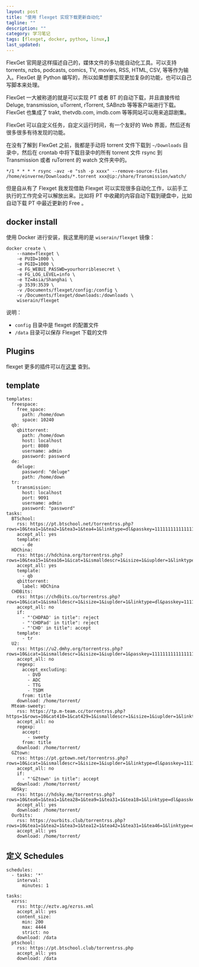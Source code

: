 ```yaml
---
layout: post
title: "使用 flexget 实现下载更新自动化"
tagline: ""
description: ""
category: 学习笔记
tags: [flexget, docker, python, linux,]
last_updated:
---
```


FlexGet 官网是这样描述自己的，媒体文件的多功能自动化工具。可以支持 torrents, nzbs, podcasts, comics, TV, movies, RSS, HTML, CSV, 等等作为输入。FlexGet 是 Python 编写的，所以如果想要实现更加复杂的功能，也可以自己写脚本来处理。

FlexGet 一大被称道的就是可以实现 PT 或者 BT 的自动下载，并且直接传给 Deluge, transmission, uTorrent, rTorrent, SABnzb 等等客户端进行下载。FlexGet 也集成了 trakt, thetvdb.com, imdb.com 等等网站可以用来追踪剧集。

FlexGet 可以自定义任务，自定义运行时间，有一个友好的 Web 界面，然后还有很多很多有待发现的功能。

在没有了解到 FlexGet 之前，我都是手动将 torrent 文件下载到 `~/Downloads` 目录中，然后在 crontab 中将下载目录中的所有 torrent 文件 rsync 到 Transmission 或者 ruTorrent 的 watch 文件夹中的。

	*/1 * * * * rsync -avz -e "ssh -p xxxx" --remove-source-files /home/einverne/Downloads/*.torrent xxx@ip:/share/Transmission/watch/

但是自从有了 Flexget 我发现借助 Flexget 可以实现很多自动化工作，以前手工执行的工作完全可以解放出来。比如将 PT 中收藏的内容自动下载到硬盘中，比如自动下载 PT 中最近更新的 Free 。

## docker install
使用 Docker 进行安装，我这里用的是 `wiserain/flexget` 镜像：

```
docker create \
    --name=flexget \
    -e PUID=1000 \
    -e PGID=1000 \
    -e FG_WEBUI_PASSWD=yourhorriblesecret \
    -e FG_LOG_LEVEL=info \
    -e TZ=Asia/Shanghai \
    -p 3539:3539 \
    -v /Documents/flexget/config:/config \
    -v /Documents/flexget/downloads:/downloads \
    wiserain/flexget
```
说明：

- `config` 目录中是 flexget 的配置文件
- `/data` 目录可以保存 Flexget 下载的文件

## Plugins
flexget 更多的插件可以在[这里](https://flexget.com/Plugins) 查到。


## template

```
templates:
  freespace:
    free_space:
      path: /home/down
      space: 10240
  qb:
    qbittorrent:
      path: /home/down
      host: localhost
      port: 8080
      username: admin
      password: password
  de:
    deluge:
      password: "deluge"
      path: /home/down
  tr:
    transmission:
      host: localhost
      port: 9091
      username: admin
      password: "password"
tasks:
  BTSchool:
    rss: https://pt.btschool.net/torrentrss.php?rows=10&tea1=1&tea2=1&tea3=1&tea4=1&linktype=dl&passkey=1111111111111111111111
    accept_all: yes
    template:
      - de
  HDChina:
    rss: https://hdchina.org/torrentrss.php?rows=10&tea15=1&tea16=1&icat=1&ismalldescr=1&isize=1&iuplder=1&linktype=dl&passkey=1111111111111111111111
    accept_all: yes
    template:
      - qb
    qbittorrent:
      label: HDChina
  CHDBits:
    rss: https://chdbits.co/torrentrss.php?rows=10&icat=1&ismalldescr=1&isize=1&iuplder=1&linktype=dl&passkey=1111111111111111111111
    accept_all: no
    if:
      - "'CHDPAD' in title": reject
      - "'CHDPad' in title": reject
      - "'CHD' in title": accept
    template:
      - tr
  U2:
    rss: https://u2.dmhy.org/torrentrss.php?rows=10&icat=1&ismalldescr=1&isize=1&iuplder=1&passkey=1111111111111111111111&linktype=dl&passkey=1111111111111111111111
    accept_all: no
    regexp:
      accept_excluding:
        - DVD
        - ADC
        - TTG
        - TSDM
      from: title
    download: /home/torrent/
  Mteam-sweety:
    rss: https://tp.m-team.cc/torrentrss.php?https=1&rows=10&cat410=1&cat429=1&ismalldescr=1&isize=1&iuplder=1&linktype=dl&passkey=1111111111111111111111
    accept_all: no
    regexp:
      accept:
        - sweety
      from: title
    download: /home/torrent/
  GZtown:
    rss: https://pt.gztown.net/torrentrss.php?rows=10&icat=1&ismalldescr=1&isize=1&iuplder=1&linktype=dl&passkey=1111111111111111111111
    accept_all: no
    if:
      - "'GZtown' in title": accept
    download: /home/torrent/
  HDSky:
    rss: https://hdsky.me/torrentrss.php?rows=10&tea6=1&tea1=1&tea28=1&tea9=1&tea31=1&tea18=1&linktype=dl&passkey=1111111111111111111111
    accept_all: yes
    download: /home/torrent/
  Ourbits:
    rss: https://ourbits.club/torrentrss.php?rows=10&tea1=1&tea2=1&tea3=1&tea12=1&tea42=1&tea31=1&tea46=1&linktype=dl&passkey=1111111111111111111111
    accept_all: yes
    download: /home/torrent/

```



## 定义 Schedules

```
schedules:
  - tasks: '*'
    interval:
      minutes: 1

tasks:
  ezrss:
    rss: http://eztv.ag/ezrss.xml
    accept_all: yes
    content_size:
      min: 200
      max: 4444
      strict: no
    download: /data
  ptschool:
    rss: https://pt.btschool.club/torrentrss.php
    accept_all: yes
    download: /data
```

